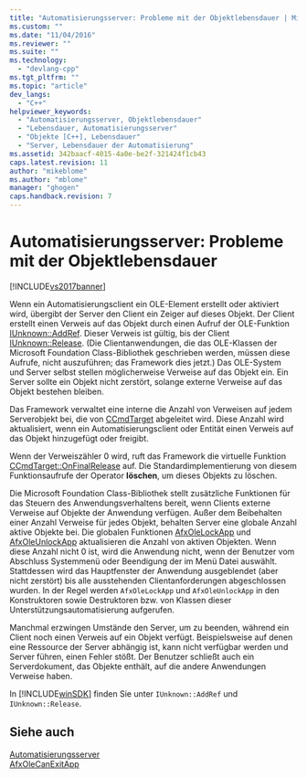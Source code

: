 ```yaml
---
title: "Automatisierungsserver: Probleme mit der Objektlebensdauer | Microsoft Docs"
ms.custom: ""
ms.date: "11/04/2016"
ms.reviewer: ""
ms.suite: ""
ms.technology: 
  - "devlang-cpp"
ms.tgt_pltfrm: ""
ms.topic: "article"
dev_langs: 
  - "C++"
helpviewer_keywords: 
  - "Automatisierungsserver, Objektlebensdauer"
  - "Lebensdauer, Automatisierungsserver"
  - "Objekte [C++], Lebensdauer"
  - "Server, Lebensdauer der Automatisierung"
ms.assetid: 342baacf-4015-4a0e-be2f-321424f1cb43
caps.latest.revision: 11
author: "mikeblome"
ms.author: "mblome"
manager: "ghogen"
caps.handback.revision: 7
---
```

# Automatisierungsserver: Probleme mit der Objektlebensdauer
[!INCLUDE[vs2017banner](../assembler/inline/includes/vs2017banner.md)]

Wenn ein Automatisierungsclient ein OLE\-Element erstellt oder aktiviert wird, übergibt der Server den Client ein Zeiger auf dieses Objekt.  Der Client erstellt einen Verweis auf das Objekt durch einen Aufruf der OLE\-Funktion [IUnknown::AddRef](http://msdn.microsoft.com/library/windows/desktop/ms691379).  Dieser Verweis ist gültig, bis der Client [IUnknown::Release](http://msdn.microsoft.com/library/windows/desktop/ms682317). \(Die Clientanwendungen, die das OLE\-Klassen der Microsoft Foundation Class\-Bibliothek geschrieben werden, müssen diese Aufrufe, nicht auszuführen; das Framework dies jetzt.\) Das OLE\-System und Server selbst stellen möglicherweise Verweise auf das Objekt ein.  Ein Server sollte ein Objekt nicht zerstört, solange externe Verweise auf das Objekt bestehen bleiben.  
  
 Das Framework verwaltet eine interne die Anzahl von Verweisen auf jedem Serverobjekt bei, die von [CCmdTarget](../mfc/reference/ccmdtarget-class.md) abgeleitet wird.  Diese Anzahl wird aktualisiert, wenn ein Automatisierungsclient oder Entität einen Verweis auf das Objekt hinzugefügt oder freigibt.  
  
 Wenn der Verweiszähler 0 wird, ruft das Framework die virtuelle Funktion [CCmdTarget::OnFinalRelease](../Topic/CCmdTarget::OnFinalRelease.md) auf.  Die Standardimplementierung von diesem Funktionsaufrufe der Operator **löschen**, um dieses Objekts zu löschen.  
  
 Die Microsoft Foundation Class\-Bibliothek stellt zusätzliche Funktionen für das Steuern des Anwendungsverhaltens bereit, wenn Clients externe Verweise auf Objekte der Anwendung verfügen.  Außer dem Beibehalten einer Anzahl Verweise für jedes Objekt, behalten Server eine globale Anzahl aktive Objekte bei.  Die globalen Funktionen [AfxOleLockApp](../Topic/AfxOleLockApp.md) und [AfxOleUnlockApp](../Topic/AfxOleUnlockApp.md) aktualisieren die Anzahl von aktiven Objekten.  Wenn diese Anzahl nicht 0 ist, wird die Anwendung nicht, wenn der Benutzer vom Abschluss Systemmenü oder Beendigung der im Menü Datei auswählt.  Stattdessen wird das Hauptfenster der Anwendung ausgeblendet \(aber nicht zerstört\) bis alle ausstehenden Clientanforderungen abgeschlossen wurden.  In der Regel werden `AfxOleLockApp` und `AfxOleUnlockApp` in den Konstruktoren sowie Destruktoren bzw. von Klassen dieser Unterstützungsautomatisierung aufgerufen.  
  
 Manchmal erzwingen Umstände den Server, um zu beenden, während ein Client noch einen Verweis auf ein Objekt verfügt.  Beispielsweise auf denen eine Ressource der Server abhängig ist, kann nicht verfügbar werden und Server führen, einen Fehler stößt.  Der Benutzer schließt auch ein Serverdokument, das Objekte enthält, auf die andere Anwendungen Verweise haben.  
  
 In [!INCLUDE[winSDK](../atl/includes/winsdk_md.md)] finden Sie unter `IUnknown::AddRef` und `IUnknown::Release`.  
  
## Siehe auch  
 [Automatisierungsserver](../mfc/automation-servers.md)   
 [AfxOleCanExitApp](../Topic/AfxOleCanExitApp.md)